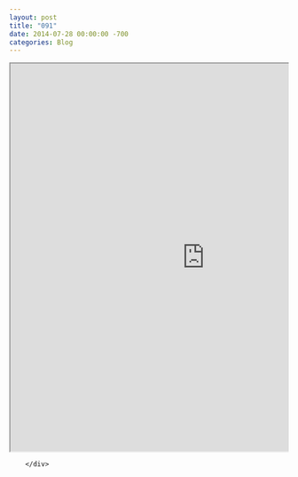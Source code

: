 ```yaml
---
layout: post
title: "091"
date: 2014-07-28 00:00:00 -700
categories: Blog
---
```


<div class="blog-content">
				<div> <div id="717569120873944134" align="left" style="width: 100%; overflow-y: hidden;" class="wcustomhtml"> <iframe src="https://dl.dropboxusercontent.com/u/123969/TheSandwich.html" width="700" height="700" seamless=""></iframe> </div> </div> 

		</div>
        